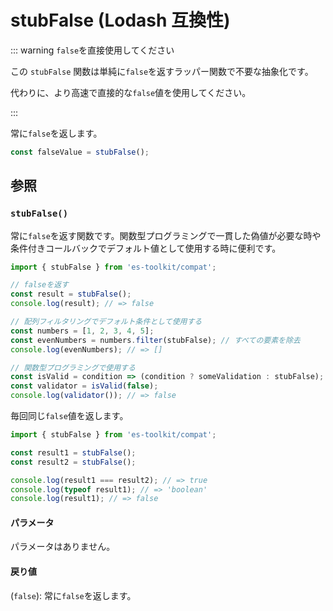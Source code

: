 # stubFalse (Lodash 互換性)

::: warning `false`を直接使用してください

この `stubFalse` 関数は単純に`false`を返すラッパー関数で不要な抽象化です。

代わりに、より高速で直接的な`false`値を使用してください。

:::

常に`false`を返します。

```typescript
const falseValue = stubFalse();
```

## 参照

### `stubFalse()`

常に`false`を返す関数です。関数型プログラミングで一貫した偽値が必要な時や条件付きコールバックでデフォルト値として使用する時に便利です。

```typescript
import { stubFalse } from 'es-toolkit/compat';

// falseを返す
const result = stubFalse();
console.log(result); // => false

// 配列フィルタリングでデフォルト条件として使用する
const numbers = [1, 2, 3, 4, 5];
const evenNumbers = numbers.filter(stubFalse); // すべての要素を除去
console.log(evenNumbers); // => []

// 関数型プログラミングで使用する
const isValid = condition => (condition ? someValidation : stubFalse);
const validator = isValid(false);
console.log(validator()); // => false
```

毎回同じ`false`値を返します。

```typescript
import { stubFalse } from 'es-toolkit/compat';

const result1 = stubFalse();
const result2 = stubFalse();

console.log(result1 === result2); // => true
console.log(typeof result1); // => 'boolean'
console.log(result1); // => false
```

#### パラメータ

パラメータはありません。

#### 戻り値

(`false`): 常に`false`を返します。
